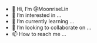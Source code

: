 - 👋 Hi, I’m @MoonriseLin
- 👀 I’m interested in ...
- 🌱 I’m currently learning ...
- 💞️ I’m looking to collaborate on ...
- 📫 How to reach me ...

<!---
MoonriseLin/MoonriseLin is a ✨ special ✨ repository because its `README.md` (this file) appears on your GitHub profile.
You can click the Preview link to take a look at your changes.
--->
